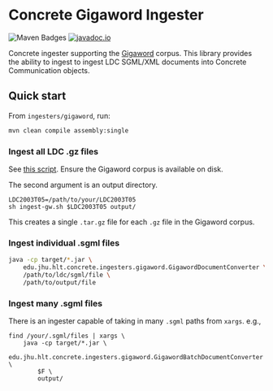 # Concrete Gigaword Ingester
![Maven Badges](https://maven-badges.herokuapp.com/maven-central/edu.jhu.hlt/concrete-ingesters-gigaword/badge.svg)
[![javadoc.io](https://javadocio-badges.herokuapp.com/edu.jhu.hlt/concrete-ingesters-gigaword/badge.svg)](http://www.javadoc.io/doc/edu.jhu.hlt/concrete-ingesters-gigaword/)

Concrete ingester supporting the
[Gigaword](https://catalog.ldc.upenn.edu/LDC2003T05) corpus.  This
library provides the ability to ingest to ingest LDC SGML/XML
documents into Concrete Communication objects.

## Quick start
From `ingesters/gigaword`, run:
```sh
mvn clean compile assembly:single
```

### Ingest all LDC .gz files
See [this script](ingest-gw.sh). Ensure the Gigaword corpus
is available on disk.

The second argument is an output directory.

``` shell
LDC2003T05=/path/to/your/LDC2003T05
sh ingest-gw.sh $LDC2003T05 output/
```

This creates a single `.tar.gz` file for each `.gz` file
in the Gigaword corpus.

### Ingest individual .sgml files

```sh
java -cp target/*.jar \
    edu.jhu.hlt.concrete.ingesters.gigaword.GigawordDocumentConverter \
    /path/to/ldc/sgml/file \
    /path/to/output/file
```

### Ingest many .sgml files
There is an ingester capable of taking in many `.sgml` paths
from `xargs`. e.g.,

``` shell
find /your/.sgml/files | xargs \
    java -cp target/*.jar \
        edu.jhu.hlt.concrete.ingesters.gigaword.GigawordBatchDocumentConverter \
        $F \
        output/
```
